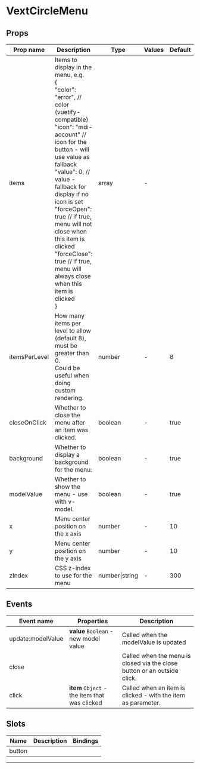 # VextCircleMenu

## Props

| Prop name     | Description                                                                                                                                                                                                                                                                                                                                                                                                                  | Type           | Values | Default |
| ------------- | ---------------------------------------------------------------------------------------------------------------------------------------------------------------------------------------------------------------------------------------------------------------------------------------------------------------------------------------------------------------------------------------------------------------------------- | -------------- | ------ | ------- |
| items         | Items to display in the menu, e.g.<br/>{<br/> "color": "error", // color (vuetify- compatible)<br/> "icon": "mdi-account" // icon for the button - will use value as fallback<br/> "value": 0, // value - fallback for display if no icon is set<br/> "forceOpen": true // if true, menu will not close when this item is clicked<br/> "forceClose": true // if true, menu will always close when this item is clicked<br/>} | array          | -      |         |
| itemsPerLevel | How many items per level to allow (default 8), must be greater than 0.<br/>Could be useful when doing custom rendering.                                                                                                                                                                                                                                                                                                      | number         | -      | 8       |
| closeOnClick  | Whether to close the menu after an item was clicked.                                                                                                                                                                                                                                                                                                                                                                         | boolean        | -      | true    |
| background    | Whether to display a background for the menu.                                                                                                                                                                                                                                                                                                                                                                                | boolean        | -      | true    |
| modelValue    | Whether to show the menu - use with v-model.                                                                                                                                                                                                                                                                                                                                                                                 | boolean        | -      | true    |
| x             | Menu center position on the x axis                                                                                                                                                                                                                                                                                                                                                                                           | number         | -      | 10      |
| y             | Menu center position on the y axis                                                                                                                                                                                                                                                                                                                                                                                           | number         | -      | 10      |
| zIndex        | CSS z-index to use for the menu                                                                                                                                                                                                                                                                                                                                                                                              | number\|string | -      | 300     |

## Events

| Event name        | Properties                                    | Description                                                              |
| ----------------- | --------------------------------------------- | ------------------------------------------------------------------------ |
| update:modelValue | **value** `Boolean` - new model value         | Called when the modelValue is updated                                    |
| close             |                                               | Called when the menu is closed via the close button or an outside click. |
| click             | **item** `Object` - the item that was clicked | Called when an item is clicked - with the item as parameter.             |

## Slots

| Name   | Description | Bindings |
| ------ | ----------- | -------- |
| button |             | <br/>    |

---
